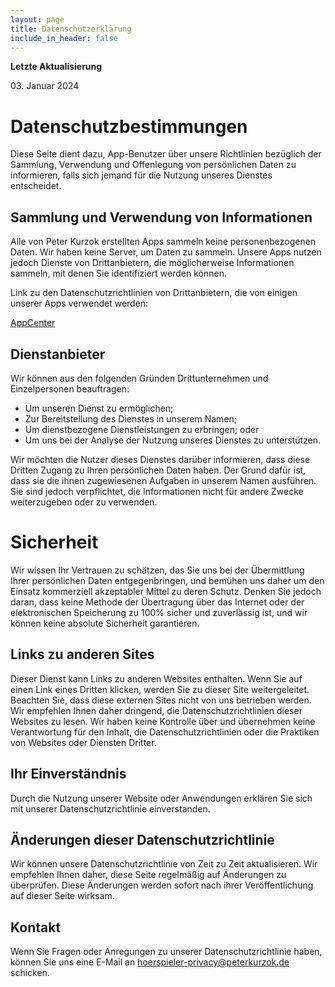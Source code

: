 ```yaml
---
layout: page
title: Datenschutzerklärung
include_in_header: false
---
```


**Letzte Aktualisierung**  

03\. Januar 2024

# Datenschutzbestimmungen

Diese Seite dient dazu, App-Benutzer über unsere Richtlinien bezüglich der Sammlung, Verwendung und Offenlegung von persönlichen Daten zu informieren, falls sich jemand für die Nutzung unseres Dienstes entscheidet.

## Sammlung und Verwendung von Informationen

Alle von Peter Kurzok erstellten Apps sammeln keine personenbezogenen Daten. Wir haben keine Server, um Daten zu sammeln. Unsere Apps nutzen jedoch Dienste von Drittanbietern, die möglicherweise Informationen sammeln, mit denen Sie identifiziert werden können.

Link zu den Datenschutzrichtlinien von Drittanbietern, die von einigen unserer Apps verwendet werden:

[AppCenter](https://privacy.microsoft.com/de-de/privacystatement)

## Dienstanbieter

Wir können aus den folgenden Gründen Drittunternehmen und Einzelpersonen beauftragen:

* Um unseren Dienst zu ermöglichen;
* Zur Bereitstellung des Dienstes in unserem Namen;
* Um dienstbezogene Dienstleistungen zu erbringen; oder
* Um uns bei der Analyse der Nutzung unseres Dienstes zu unterstützen.

Wir möchten die Nutzer dieses Dienstes darüber informieren, dass diese Dritten Zugang zu Ihren persönlichen Daten haben. Der Grund dafür ist, dass sie die ihnen zugewiesenen Aufgaben in unserem Namen ausführen. Sie sind jedoch verpflichtet, die Informationen nicht für andere Zwecke weiterzugeben oder zu verwenden.

# Sicherheit

Wir wissen Ihr Vertrauen zu schätzen, das Sie uns bei der Übermittlung Ihrer persönlichen Daten entgegenbringen, und bemühen uns daher um den Einsatz kommerziell akzeptabler Mittel zu deren Schutz. Denken Sie jedoch daran, dass keine Methode der Übertragung über das Internet oder der elektronischen Speicherung zu 100% sicher und zuverlässig ist, und wir können keine absolute Sicherheit garantieren. 

## Links zu anderen Sites

Dieser Dienst kann Links zu anderen Websites enthalten. Wenn Sie auf einen Link eines Dritten klicken, werden Sie zu dieser Site weitergeleitet. Beachten Sie, dass diese externen Sites nicht von uns betrieben werden. Wir empfehlen Ihnen daher dringend, die Datenschutzrichtlinien dieser Websites zu lesen. Wir haben keine Kontrolle über und übernehmen keine Verantwortung für den Inhalt, die Datenschutzrichtlinien oder die Praktiken von Websites oder Diensten Dritter. 

## Ihr Einverständnis

Durch die Nutzung unserer Website oder Anwendungen erklären Sie sich mit unserer Datenschutzrichtlinie einverstanden.

## Änderungen dieser Datenschutzrichtlinie

Wir können unsere Datenschutzrichtlinie von Zeit zu Zeit aktualisieren. Wir empfehlen Ihnen daher, diese Seite regelmäßig auf Änderungen zu überprüfen. Diese Änderungen werden sofort nach ihrer Veröffentlichung auf dieser Seite wirksam. 

## Kontakt

Wenn Sie Fragen oder Anregungen zu unserer Datenschutzrichtlinie haben, können Sie uns eine E-Mail an [hoerspieler-privacy@peterkurzok.de](mailto:hoerspieler-privacy@peterkurzok.de) schicken.